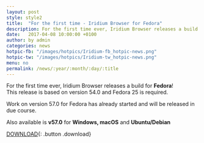 ```yaml
---
layout: post
style: style2
title:  "For the first time - Iridium Browser for Fedora"
description: For the first time ever, Iridium Browser releases a build for Fedora
date:   2017-04-08 10:00:00 +0100
author:	by admin
categories: news
hotpic-fb: "/images/hotpics/Iridium-fb_hotpic-news.png"
hotpic-tw: "/images/hotpics/Iridium-tw_hotpic-news.png"
menu: no
permalink: /news/:year/:month/:day/:title
---
```


For the first time ever, Iridium Browser releases a build for **Fedora**!     
This release is based on version 54.0 and Fedora 25 is required.     
<!--break-->
Work on version 57.0 for Fedora has already started and will be released in due course.      
    
Also available is **v57.0** for **Windows, macOS** and **Ubuntu/Debian** 
 
[DOWNLOAD](/downloads/index.html "Download Iridium Browser"){: .button .download}     
